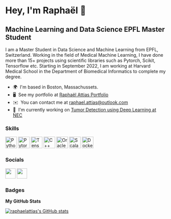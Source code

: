 Hey, I'm Raphaël 👋 
===============================

Machine Learning and Data Science EPFL Master Student
-----------------------------------------------------

I am a Master Student in Data Science and Machine Learning from EPFL, Switzerland. Working in the field of Medical Machine Learning, I have done more than 15+ projects using scientific libraries such as Pytorch, Scikit, Tensorflow etc. Starting in September 2022, I am working at Harvard Medical School in the Department of Biomedical Informatics to complete my degree.

* 🌍  I'm based in Boston, Massachussets. 
* 🖥️  See my portfolio at [Raphaël Attias Portfolio](http://raphaelattias.com)
* ✉️  You can contact me at [raphael.attias@outlook.com](mailto:raphael.attias@outlook.com)
* 🚀  I'm currently working on [Tumor Detection using Deep Learning at NEC](http://https://raphaelattias.com/posts/2021/12/nec/)

### Skills

<p align="left">
<a href="https://www.python.org/" target="_blank" rel="noreferrer"><img src="https://raw.githubusercontent.com/danielcranney/readme-generator/main/public/icons/skills/python-colored.svg" width="36" height="36" alt="Python" /></a>
   <a href="https://www.pytorch.org/" target="_blank" rel="noreferrer"><img src="https://upload.wikimedia.org/wikipedia/commons/thumb/1/10/PyTorch_logo_icon.svg/512px-PyTorch_logo_icon.svg.png" width="36" height="36" alt="Pytorch" /></a>
    <a href="https://www.tensorflow.org/" target="_blank" rel="noreferrer"><img src="https://seeklogo.com/images/T/tensorflow-logo-02FCED4F98-seeklogo.com.png" width="36" height="36" alt="Tensorflow" /></a>
<a href="https://docs.microsoft.com/en-us/cpp/?view=msvc-170" target="_blank" rel="noreferrer"><img src="https://raw.githubusercontent.com/danielcranney/readme-generator/main/public/icons/skills/cplusplus-colored.svg" width="36" height="36" alt="C++" /></a>
<a href="https://www.oracle.com/uk/index.html" target="_blank" rel="noreferrer"><img src="https://raw.githubusercontent.com/danielcranney/readme-generator/main/public/icons/skills/oracle-colored.svg" width="36" height="36" alt="Oracle" /></a>
<a href="https://www.scala-lang.org/" target="_blank" rel="noreferrer"><img src="https://cdn-icons-png.flaticon.com/512/919/919834.png" width="36" height="36" alt="Scala" /></a>
   <a href="https://docker.com" target="_blank" rel="noreferrer"><img src="https://www.pngfind.com/pngs/m/255-2553250_icon-docker-notext-color-docker-icon-png-transparent.png" width="36" height="36" alt="Docker" /></a>
</p>


### Socials

<p align="left"> <a href="https://www.github.com/raphaelattias" target="_blank" rel="noreferrer"><img src="https://raw.githubusercontent.com/danielcranney/readme-generator/main/public/icons/socials/github.svg" width="32" height="32" /></a> 
<a href="https://www.linkedin.com/in/raphael-attias" target="_blank" rel="noreferrer"><img src="https://raw.githubusercontent.com/danielcranney/readme-generator/main/public/icons/socials/linkedin.svg" width="32" height="32" /></a></p>

### Badges

<b>My GitHub Stats</b>

<a href="http://www.github.com/raphaelattias"><img src="https://github-readme-stats.vercel.app/api?username=raphaelattias&show_icons=true&hide=issues,&title_color=0891b2&text_color=ffffff&icon_color=0891b2&bg_color=1c1917&hide_border=true&show_icons=true" alt="raphaelattias's GitHub stats" /></a>
